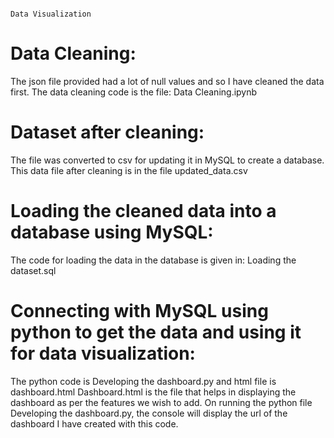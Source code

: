                                                                         Data Visualization


# Data Cleaning:
 The json file provided had a lot of null values and so I have cleaned the data first. The data cleaning code is the file: Data Cleaning.ipynb
# Dataset after cleaning: 
The file was converted to csv for updating it in MySQL to create a database. This data file after cleaning is in the file updated_data.csv
# Loading the cleaned data into a database using MySQL: 
 The code for loading the data in the database is given in: Loading the dataset.sql 
# Connecting with MySQL using python to get the data and using it for data visualization:
The python code is Developing the dashboard.py  and html file is dashboard.html
Dashboard.html is the file that helps in displaying the dashboard as per the features we wish to add.
On running the python file Developing the dashboard.py, the console will display the url of the dashboard I have created with this code.


